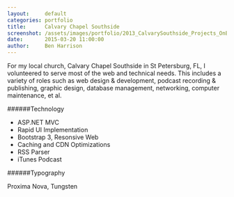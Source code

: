 ```yaml
---
layout:     default
categories: portfolio
title:      Calvary Chapel Southside
screenshot: /assets/images/portfolio/2013_CalvarySouthside_Projects_OnBlack.jpg
date:       2015-03-20 11:00:00
author:     Ben Harrison
---
```


For my local church, Calvary Chapel Southside in St Petersburg, FL, I volunteered to serve
most of the web and technical needs. This includes a variety of roles such as web design &amp; development, 
podcast recording &amp; publishing, graphic design, database management, networking, computer maintenance, et al.

######Technology

* ASP.NET MVC
* Rapid UI Implementation
* Bootstrap 3, Resonsive Web
* Caching and CDN Optimizations
* RSS Parser
* iTunes Podcast

######Typography

Proxima Nova, Tungsten
